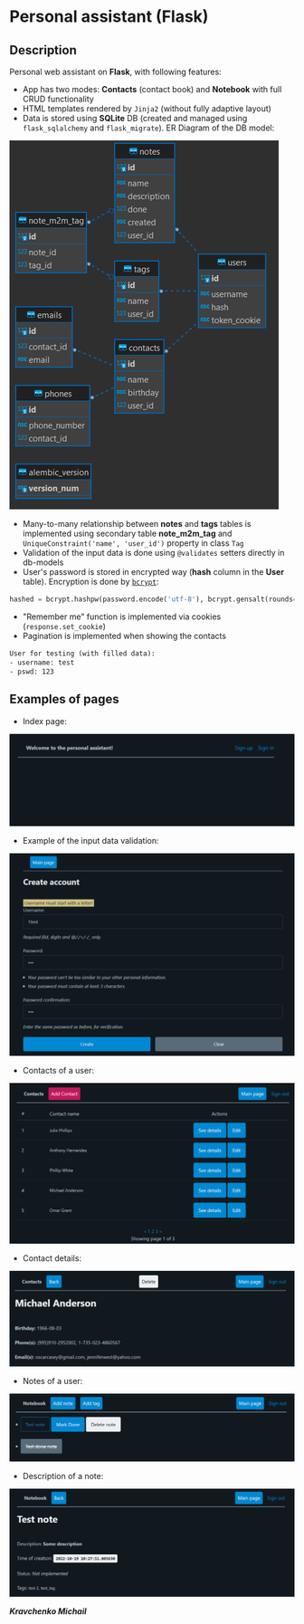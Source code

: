 # Personal assistant (Flask)

## Description
Personal web assistant on **Flask**, with following features:

- App has two modes: **Contacts** (contact book) and **Notebook** with full CRUD functionality
- HTML templates rendered by `Jinja2` (without fully adaptive layout)
- Data is stored using **SQLite** DB (created and managed using `flask_sqlalchemy` and `flask_migrate`). ER Diagram of
  the DB model:

![DB_ER_Diagram](readme_img/db_diagram.png)

- Many-to-many relationship between **notes** and **tags** tables is implemented using secondary table **note_m2m_tag**
  and `UniqueConstraint('name', 'user_id')` property in class `Tag`
- Validation of the input data is done using `@validates` setters directly in db-models
- User's password is stored in encrypted way (**hash** column in the **User** table). Encryption is done
  by [`bcrypt`](https://pypi.org/project/bcrypt/):

```python
hashed = bcrypt.hashpw(password.encode('utf-8'), bcrypt.gensalt(rounds=10))
```

- "Remember me" function is implemented via cookies (`response.set_cookie`)
- Pagination is implemented when showing the contacts

```
User for testing (with filled data):
- username: test
- pswd: 123
```

## Examples of pages

- Index page:

![index page](readme_img/index.png)

- Example of the input data validation:

![validation example](readme_img/validation.png)

- Contacts of a user:

![Contacts of a user](readme_img/user_contacts.png)

- Contact details:

![Contact details](readme_img/contact_details.png)

- Notes of a user:

![Notes of a user](readme_img/user_notes.png)

- Description of a note:

![Description of a note](readme_img/note_description.png)

**_Kravchenko Michail_**
